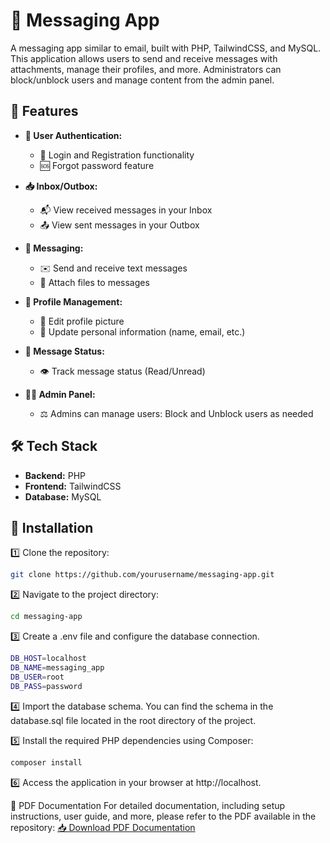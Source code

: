 # 📧 Messaging App

A messaging app similar to email, built with PHP, TailwindCSS, and MySQL. This application allows users to send and receive messages with attachments, manage their profiles, and more. Administrators can block/unblock users and manage content from the admin panel.

## 🚀 Features

- **🔑 User Authentication:**
  - 🔐 Login and Registration functionality
  - 🆘 Forgot password feature

- **📥 Inbox/Outbox:**
  - 📬 View received messages in your Inbox
  - 📤 View sent messages in your Outbox

- **💬 Messaging:**
  - ✉️ Send and receive text messages
  - 📎 Attach files to messages

- **👤 Profile Management:**
  - 📸 Edit profile picture
  - 📝 Update personal information (name, email, etc.)

- **🔄 Message Status:**
  - 👁️ Track message status (Read/Unread)

- **👨‍💻 Admin Panel:**
  - ⚖️ Admins can manage users: Block and Unblock users as needed

## 🛠️ Tech Stack

- **Backend:** PHP
- **Frontend:** TailwindCSS
- **Database:** MySQL

## 🏁 Installation

1️⃣ Clone the repository:
   ```bash
   git clone https://github.com/yourusername/messaging-app.git
```

2️⃣ Navigate to the project directory:
   ```bash
cd messaging-app
```

3️⃣ Create a .env file and configure the database connection.
   ```bash
DB_HOST=localhost
DB_NAME=messaging_app
DB_USER=root
DB_PASS=password
```

4️⃣ Import the database schema. You can find the schema in the database.sql file located in the root directory of the project.

5️⃣ Install the required PHP dependencies using Composer:
   ```bash
composer install
```

6️⃣ Access the application in your browser at http://localhost.

📄 PDF Documentation
For detailed documentation, including setup instructions, user guide, and more, please refer to the PDF available in the repository:
[📥 Download PDF Documentation](https://raw.githubusercontent.com/Amine6363/messaging-app/main/documentation.pdf)
